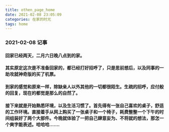 ```yaml
---
title: othen_page_home
date: 2021-02-08 23:05:09
categories: 在家的时光
tags: home
---
```


### 2021-02-08 记事
#### 回家已经两天，二月六日晚八点到的家。
#### 其实原定这次是不准备回家的，都已经打好招呼了，只是思前想后，以及同事的一助攻就神奇版的买了机票。
#### 到家的感觉和原来一样，除缺亲人以外其他的一切都很陌生。生疏的招呼，应付般的回复，现在的都觉是那么的自然了。
#### 接下来就是开始熟悉环境，以及生活习惯了。首先得有一张自己喜欢的桌子，舒适的工作环境。直接着手从网上购买了一张桌子和一个椅子，耗费整整一个下午的时间组装好了两个大部件。今晚就体验了一把自己肆意妄为、不将就的想法，那怎一个爽字能表述。哈哈哈.......

